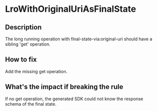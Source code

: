 # LroWithOriginalUriAsFinalState

## Description

The long running operation with final-state-via:original-uri should have a sibling 'get' operation.

## How to fix

Add the missing get operation.

## What's the impact if breaking the rule

If no get operation, the generated SDK could not know the response schema of the final state.
